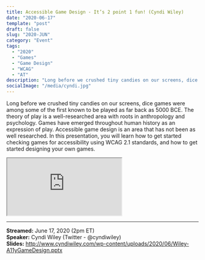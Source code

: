 ```yaml
---
title: Accessible Game Design - It’s 2 point 1 fun! (Cyndi Wiley)
date: "2020-06-17"
template: "post"
draft: false
slug: "2020-JUN"
category: "Event"
tags:
  - "2020"
  - "Games"
  - "Game Design"
  - "WCAG"
  - "AT"
description: "Long before we crushed tiny candies on our screens, dice games were among some of the first known to be played as far back as 5000 BCE. The theory of play is a well-researched area with roots in anthropology and psychology. Games have emerged throughout human history as an expression of play. Accessible game design is an area that has not been as well researched. In this presentation, you will learn how to get started checking games for accessibility using WCAG 2.1 standards, and how to get started designing your own games."
socialImage: "/media/cyndi.jpg"
---
```

Long before we crushed tiny candies on our screens, dice games were among some of the first known to be played as far back as 5000 BCE. The theory of play is a well-researched area with roots in anthropology and psychology. Games have emerged throughout human history as an expression of play. Accessible game design is an area that has not been as well researched. In this presentation, you will learn how to get started checking games for accessibility using WCAG 2.1 standards, and how to get started designing your own games.

<iframe title="Accessible Game Design - It’s 2 point 1 fun! by Cyndi Wiley" src="https://www.youtube.com/embed/AalPcBsIGCs" allow="accelerometer; autoplay; encrypted-media; gyroscope; picture-in-picture" allowfullscreen></iframe>

-----
<b>Streamed:</b> June 17, 2020 (2pm ET)<br>
<b>Speaker:</b> Cyndi Wiley (Twitter - @cyndiwiley)<br>
<b>Slides:</b> http://www.cyndiwiley.com/wp-content/uploads/2020/06/Wiley-A11yGameDesign.pptx